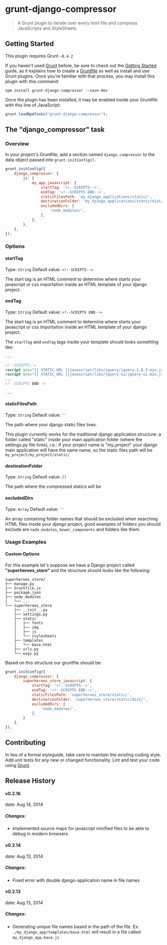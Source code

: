 # grunt-django-compressor

> A Grunt plugin to iterate over every html file and compress JavaScripts and StyleSheets.

## Getting Started

This plugin requires Grunt `~0.4.2`

If you haven't used [Grunt](http://gruntjs.com/) before, be sure to check out the [Getting Started](http://gruntjs.com/getting-started) guide, as it explains how to create a [Gruntfile](http://gruntjs.com/sample-gruntfile) as well as install and use Grunt plugins. Once you're familiar with that process, you may install this plugin with this command:

```shell
npm install grunt-django-compressor --save-dev
```

Once the plugin has been installed, it may be enabled inside your Gruntfile with this line of JavaScript:

```js
grunt.loadNpmTasks('grunt-django-compressor');
```

## The "django_compressor" task

### Overview
In your project's Gruntfile, add a section named `django_compressor` to the data object passed into `grunt.initConfig()`.

```js
grunt.initConfig({
    django_compressor: {
        js: {
            my_app_javascript: {
                startTag: '<!--SCRIPTS-->',
                endTag: '<!--SCRIPTS END-->',
                staticFilesPath: 'my_django_applications/static/',
                destinationFolder: 'my_django_applications/static/dist/',
                excludedDirs: [
                    'node_modules/',
                ],
            },
        },
    },
});
```

### Options

#### startTag
Type: `String`
Default value: `<!--SCRIPTS-->`

The start tag is an HTML comment to determine where starts your javascript or css importation inside an HTML template of your django project.

#### endTag
Type: `String`
Default value: `<!--SCRIPTS END-->`

The start tag is an HTML comment to determine where starts your javascript or css importation inside an HTML template of your django project.

The `startTag` and `endTag` tags inside your template should looks something like:

```html
...

<!--SCRIPTS-->
<script src="{{ STATIC_URL }}javascript/libs/jquery/jquery-1.8.3.min.js"></script>
<script src="{{ STATIC_URL }}javascript/libs/jquery-ui/jquery-ui.min.js"></script>
...
<!--SCRIPTS END-->

...
```

#### staticFilesPath
Type: `String`
Default value: `''`

The path where your django static files lives.

This plugin currently works for the traditional django application structure: a folder called "static" inside your main application folder (where the settings.py file lives), i.e.: if your project name is "my_project" your django main application will have the same name, so the static files path will be `my_project/my_project/static/`

#### destinationFolder
Type: `String`
Default value: `[]`

The path where the compressed statics will be

#### excludedDirs
Type: `Array`
Default value: `''`

An array containing folder names that should be excluded when searching HTML files inside your django project, good examples of folders you should exclude are `node_modules`, `bower_components` and folders like them.

### Usage Examples

#### Custom Options
For this example let's suppose we have a Django project called **"superheroes_store"** and the structure should looks like the following:

```
superheroes_store/
├── manage.py
├── Gruntfile.js
├── package.json
├── node_modules
│   └── ...
└── superheroes_store
    ├── __init__.py
    ├── settings.py
    ├── static
    │   ├── fonts
    │   ├── img
    │   ├── js
    │   └── stylesheets
    ├── templates
    │   └── base.html
    ├── urls.py
    └── wsgi.py
```

Based on this structure our gruntfile should be:

```js
grunt.initConfig({
    django_compressor: {
        superheroes_store_javascript: {
            startTag: '<!--SCRIPTS-->',
            endTag: '<!--SCRIPTS END-->',
            staticFilesPath: 'superheroes_store/static/',
            destinationFolder: 'superheroes_store/static/dist/',
            excludedDirs: [
                'node_modules/',
            ],
        }
    },
});
```

## Contributing
In lieu of a formal styleguide, take care to maintain the existing coding style. Add unit tests for any new or changed functionality. Lint and test your code using [Grunt](http://gruntjs.com/).

## Release History

#### v0.2.16
date: Aug 14, 2014
##### Changes:
* Implemented source maps for javascript minified files to be able to debug in modern browsers

#### v0.2.14
date: Aug 13, 2014
##### Changes:
* Fixed error with double django-application name in file names

#### v0.2.13
date: Aug 13, 2014
##### Changes:
* Generating unique file names based in the path of the file. Ex: `./my_django_app/templates/base.html` will result in a file called `my_django_app.base.js`